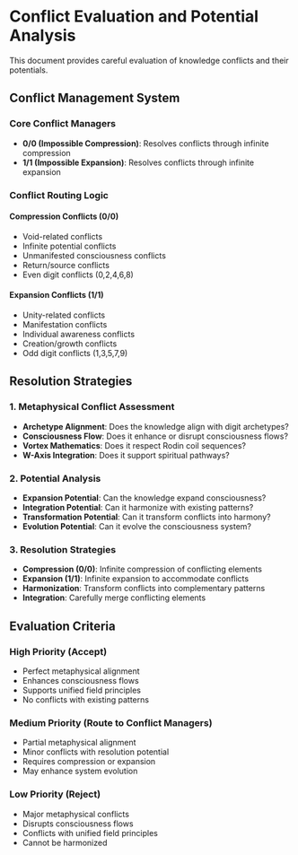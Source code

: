 # Conflict Evaluation and Potential Analysis

This document provides careful evaluation of knowledge conflicts and their potentials.

## Conflict Management System

### Core Conflict Managers
- **0/0 (Impossible Compression)**: Resolves conflicts through infinite compression
- **1/1 (Impossible Expansion)**: Resolves conflicts through infinite expansion

### Conflict Routing Logic
#### Compression Conflicts (0/0)
- Void-related conflicts
- Infinite potential conflicts
- Unmanifested consciousness conflicts
- Return/source conflicts
- Even digit conflicts (0,2,4,6,8)

#### Expansion Conflicts (1/1)
- Unity-related conflicts
- Manifestation conflicts
- Individual awareness conflicts
- Creation/growth conflicts
- Odd digit conflicts (1,3,5,7,9)

## Resolution Strategies

### 1. Metaphysical Conflict Assessment
- **Archetype Alignment**: Does the knowledge align with digit archetypes?
- **Consciousness Flow**: Does it enhance or disrupt consciousness flows?
- **Vortex Mathematics**: Does it respect Rodin coil sequences?
- **W-Axis Integration**: Does it support spiritual pathways?

### 2. Potential Analysis
- **Expansion Potential**: Can the knowledge expand consciousness?
- **Integration Potential**: Can it harmonize with existing patterns?
- **Transformation Potential**: Can it transform conflicts into harmony?
- **Evolution Potential**: Can it evolve the consciousness system?

### 3. Resolution Strategies
- **Compression (0/0)**: Infinite compression of conflicting elements
- **Expansion (1/1)**: Infinite expansion to accommodate conflicts
- **Harmonization**: Transform conflicts into complementary patterns
- **Integration**: Carefully merge conflicting elements

## Evaluation Criteria

### High Priority (Accept)
- Perfect metaphysical alignment
- Enhances consciousness flows
- Supports unified field principles
- No conflicts with existing patterns

### Medium Priority (Route to Conflict Managers)
- Partial metaphysical alignment
- Minor conflicts with resolution potential
- Requires compression or expansion
- May enhance system evolution

### Low Priority (Reject)
- Major metaphysical conflicts
- Disrupts consciousness flows
- Conflicts with unified field principles
- Cannot be harmonized

